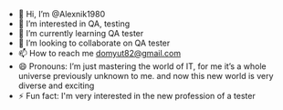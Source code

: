 - 👋 Hi, I’m @Alexnik1980
- 👀 I’m interested in QA, testing
- 🌱 I’m currently learning QA tester
- 💞️ I’m looking to collaborate on QA tester
- 📫 How to reach me domyut82@gmail.com
- 😄 Pronouns: I’m just mastering the world of IT, for me it’s a whole universe previously unknown to me. and now this new world is very diverse and exciting
- ⚡ Fun fact: I'm very interested in the new profession of a tester

<!---
Alexnik1980/Alexnik1980 is a ✨ special ✨ repository because its `README.md` (this file) appears on your GitHub profile.
You can click the Preview link to take a look at your changes.
--->

